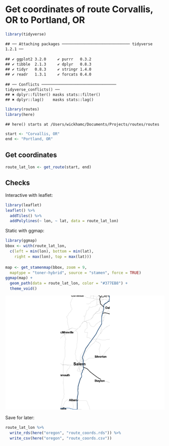 Get coordinates of route Corvallis, OR to Portland, OR
================

``` r
library(tidyverse)
```

    ## ── Attaching packages ────────────────────────────── tidyverse 1.2.1 ──

    ## ✔ ggplot2 3.2.0     ✔ purrr   0.3.2
    ## ✔ tibble  2.1.3     ✔ dplyr   0.8.3
    ## ✔ tidyr   0.8.3     ✔ stringr 1.4.0
    ## ✔ readr   1.3.1     ✔ forcats 0.4.0

    ## ── Conflicts ───────────────────────────────── tidyverse_conflicts() ──
    ## ✖ dplyr::filter() masks stats::filter()
    ## ✖ dplyr::lag()    masks stats::lag()

``` r
library(routes)
library(here)
```

    ## here() starts at /Users/wickhamc/Documents/Projects/routes/routes

``` r
start <- "Corvallis, OR"
end <- "Portland, OR"
```

## Get coordinates

``` r
route_lat_lon <- get_route(start, end)
```

## Checks

Interactive with leaflet:

``` r
library(leaflet)
leaflet() %>% 
  addTiles() %>% 
  addPolylines(~ lon, ~ lat, data = route_lat_lon)
```

Static with ggmap:

``` r
library(ggmap)
bbox <- with(route_lat_lon, 
  c(left = min(lon), bottom = min(lat), 
    right = max(lon), top = max(lat)))

map <- get_stamenmap(bbox, zoom = 9, 
  maptype = "toner-hybrid", source = "stamen", force = TRUE)
ggmap(map) +
  geom_path(data = route_lat_lon, color = "#377EB8") +
  theme_void()
```

![](01-route_files/figure-gfm/unnamed-chunk-5-1.png)<!-- -->

Save for later:

``` r
route_lat_lon %>% 
  write_rds(here("oregon", "route_coords.rds")) %>% 
  write_csv(here("oregon", "route_coords.csv"))
```
